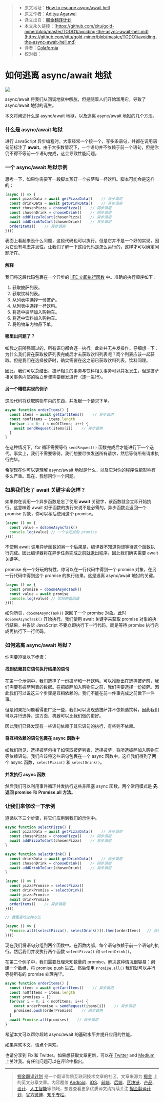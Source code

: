 > * 原文地址：[How to escape async/await hell](https://medium.freecodecamp.org/avoiding-the-async-await-hell-c77a0fb71c4c)
> * 原文作者：[Aditya Agarwal](https://medium.freecodecamp.org/@adityaa803?source=post_header_lockup)
> * 译文出自：[掘金翻译计划](https://github.com/xitu/gold-miner)
> * 本文永久链接：[https://github.com/xitu/gold-miner/blob/master/TODO1/avoiding-the-async-await-hell.md](https://github.com/xitu/gold-miner/blob/master/TODO1/avoiding-the-async-await-hell.md)
> * 译者：[Colafornia](https://github.com/Colafornia)
> * 校对者：

# 如何逃离 async/await 地狱

![](http://o7ts2uaks.bkt.clouddn.com/1__3nDjjPTWn4ohLt96IcwCA.png)

async/await 将我们从回调地狱中解脱，但是随着人们开始滥用它，导致了 async/await 地狱的诞生。

本文将阐述什么是 async/await 地狱，以及逃离 async/await 地狱的几个方法。

### 什么是 async/await 地狱

进行 JavaScript 异步编程时，大家经常一个接一个，写多条语句，并都在调用语句前标注了 **await**。由于大多数情况下，一个语句并不依赖于前一个语句，但是你仍不得不等前一个语句完成，这会导致性能问题。

### 一个 async/await 地狱示例

思考一下，如果你需要写一段脚本预订一个披萨和一杯饮料。脚本可能会是这样的：

```javascript
(async () => {
  const pizzaData = await getPizzaData()    // 异步调用
  const drinkData = await getDrinkData()    // 异步调用
  const chosenPizza = choosePizza()    // 同步调用
  const chosenDrink = chooseDrink()    // 同步调用
  await addPizzaToCart(chosenPizza)    // 异步调用
  await addDrinkToCart(chosenDrink)    // 异步调用
  orderItems()    // 异步调用
})()
```

表面上看起来没什么问题，这段代码也可以执行。但是它并不是一个好的实现，因为它没有考虑并发性。让我们了解一下这段代码是怎么运行的，这样才可以确定问题所在。

#### 解释

我们将这段代码包裹在一个异步的 [IIFE 立即执行函数](https://developer.mozilla.org/en-US/docs/Glossary/IIFE) 中。准确的执行顺序如下：

1.  获取披萨列表。
2.  获取饮料列表。
3.  从列表中选择一份披萨。
4.  从列表中选择一杯饮料。
5.  将选中披萨加入购物车。
6.  将选中饮料加入购物车。
7.  将购物车内物品下单。

#### 哪里出问题了？

如我之前所强调过的，所有语句都会逐一执行。此处并无并发操作。仔细想一下：为什么我们要在获取披萨列表完成后才去获取饮料列表呢？两个列表应该一起获取。但是我们在选择披萨时，确实需要在这之前已获取饮料列表。饮料同理。

因此，我们可以总结出，披萨相关的事务与饮料相关事务可以并发发生，但是披萨相关事务内部的独立步骤需要继发进行（逐一进行）。

#### 另一个糟糕实现的例子

这段代码将获取购物车内的东西，并发起一个请求下单。

```javascript
async function orderItems() {
  const items = await getCartItems()    // 异步调用
  const noOfItems = items.length
  for(var i = 0; i < noOfItems; i++) {
    await sendRequest(items[i])    // 异步调用
  }
}
```

在这种情况下，for 循环需要等待 `sendRequest()` 函数完成后才能进行下一个迭代。事实上，我们不需要等待。我们想要尽快发送所有请求，然后等待所有请求执行完毕。

希望现在你可以更理解 async/await 地狱是什么，以及它对你的程序性能影响有多么严重。现在，我想问你一个问题。

### 如果我们忘了 await 关键字会怎样？

如果你在调用一个异步函数是忘了使用 **await** 关键字，该函数就会立即开始执行。这意味着 await 对于函数的执行来说不是必需的。异步函数会返回一个 promise 对象，你可以稍后使用这个 promise。

```javascript
(async () => {
  const value = doSomeAsyncTask()
  console.log(value) // 一个未完成的 promise
})()
```

不使用 await 调用异步函数的另一个后果是，编译器不知道你想等待这个函数执行完成。因此编译器将在异步任务完成之前就退出程序。因此我们确实需要 await 关键字。

promise 有一个好玩的特性，你可以在一行代码中得到一个 promise 对象，在另一行代码中得到这个 promise 的执行结果。这是逃离 async/await 地狱的关键。

```javascript
(async () => {
  const promise = doSomeAsyncTask()
  const value = await promise
  console.log(value) // 实际的返回值
})()
```

如你所见，`doSomeAsyncTask()` 返回了一个 promise 对象。此时 `doSomeAsyncTask()` 开始执行。我们使用 await 关键字来获取 promise 对象的执行结果，并告诉 JavaScript 不要立即执行下一行代码，而是等待 promise 执行完成再执行下一行代码。

### 如何逃离 async/await 地狱？

你需要遵循以下步骤：

#### 找到依赖其它语句执行结果的语句

在第一个示例中，我们选择了一份披萨和一杯饮料。可以推断出在选择披萨前，我们需要有披萨列表的数据。在把披萨加入购物车之前，我们需要选择一份披萨。因此我们可以说这三个步骤是互相依赖的。我们不能在前一件事完成之前做下一件事。

但是如果把问题看得更广泛一些，我们可以发现选披萨并不依赖选饮料，因此我们可以并行选择。这方面，机器可以比我们做的更好。

因此我们已经发现有一些语句依赖于其它语句的执行，有些则不依赖。

#### 将互相依赖的语句包裹在 async 函数中

如我们所见，选择披萨包括了如获取披萨列表，选择披萨，将所选披萨加入购物车等依赖语句。我们应该将这些语句包裹在一个 async 函数中。这样我们得到了两个 async 函数，`selectPizza()` 和 `selectDrink()`。

#### 并发执行 async 函数

然后我们可以利用事件循环并发执行这些非阻塞 async 函数。两个常用模式是 **先返回 promise** 和 **Promise.all 方法**。

### 让我们来修改一下示例

遵循以下三个步骤，将它们应用到我们的示例中。

```javascript
async function selectPizza() {
  const pizzaData = await getPizzaData()    // 异步调用
  const chosenPizza = choosePizza()    // 同步调用
  await addPizzaToCart(chosenPizza)    // 异步调用
}

async function selectDrink() {
  const drinkData = await getDrinkData()    // 异步调用
  const chosenDrink = chooseDrink()    // 同步调用
  await addDrinkToCart(chosenDrink)    // 异步调用
}

(async () => {
  const pizzaPromise = selectPizza()
  const drinkPromise = selectDrink()
  await pizzaPromise
  await drinkPromise
  orderItems()    // 异步调用
})()

// 我更喜欢这种方法

(async () => {
  Promise.all([selectPizza(), selectDrink()]).then(orderItems)   // 异步调用
})()
```

现在我们将语句分组到两个函数中。在函数内部，每个语句依赖于前一个语句的执行。然后我们并发执行两个函数 `selectPizza()` 和 `selectDrink()`。

在第二个例子中，我们需要处理未知数量的 promise。解决这种情况很容易：创建一个数组，将 promise push 进去。然后使用 `Promise.all()` 我们就可以并行等待所有的 promise 处理完毕。

```javascript
async function orderItems() {
  const items = await getCartItems()    // 异步调用
  const noOfItems = items.length
  const promises = []
  for(var i = 0; i < noOfItems; i++) {
    const orderPromise = sendRequest(items[i])    // 异步调用
    promises.push(orderPromise)    // 同步调用
  }
  await Promise.all(promises)    // 异步调用
}
```

希望本文可以帮你超越 async/await 的基础水平并提升应用的性能。

如果喜欢本文，请点个喜欢。

也请分享到 Fb 和 Twitter。如果想获取文章更新，可以在 [Twitter](https://twitter.com/dev__adi) and [Medium](https://medium.com/@adityaa803/) 上关注我。有任何问题可以在评论中指出。


---

> [掘金翻译计划](https://github.com/xitu/gold-miner) 是一个翻译优质互联网技术文章的社区，文章来源为 [掘金](https://juejin.im) 上的英文分享文章。内容覆盖 [Android](https://github.com/xitu/gold-miner#android)、[iOS](https://github.com/xitu/gold-miner#ios)、[前端](https://github.com/xitu/gold-miner#前端)、[后端](https://github.com/xitu/gold-miner#后端)、[区块链](https://github.com/xitu/gold-miner#区块链)、[产品](https://github.com/xitu/gold-miner#产品)、[设计](https://github.com/xitu/gold-miner#设计)、[人工智能](https://github.com/xitu/gold-miner#人工智能)等领域，想要查看更多优质译文请持续关注 [掘金翻译计划](https://github.com/xitu/gold-miner)、[官方微博](http://weibo.com/juejinfanyi)、[知乎专栏](https://zhuanlan.zhihu.com/juejinfanyi)。
